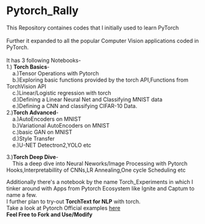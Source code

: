 # Pytorch_Rally
This Repository containes codes that I initially used to learn PyTorch \
\
Further it expanded to all the popular Computer Vision applications coded in PyTorch. \
\
It has 3 following Notebooks- \
1.) **Torch Basics**- \
&nbsp; &nbsp;     a.)Tensor Operations with Pytorch \
&nbsp; &nbsp;      b.)Exploring basic functions provided by the torch API,Functions from TorchVision API \
&nbsp; &nbsp;      c.)Linear/Logistic regression with torch \
&nbsp; &nbsp;      d.)Defining a Linear Neural Net and Classifying MNIST data \
&nbsp; &nbsp;      e.)Defining a CNN and classifying CIFAR-10 Data. \
2.)**Torch Advanced**- \
&nbsp; &nbsp;    a.)AutoEncoders on MNIST \
&nbsp; &nbsp;    b.)Variational AutoEncoders on MNIST \
&nbsp; &nbsp;    c.)basic GAN on MNIST \
&nbsp; &nbsp;    d.)Style Transfer \
&nbsp; &nbsp;    e.)U-NET Detectron2,YOLO etc 
    
3.)**Torch Deep Dive**- \
&nbsp; &nbsp; This a deep dive into Neural Neworks/Image Processing with Pytorch Hooks,Interpretabillity of CNNs,LR Annealing,One cycle Scheduling etc 

Additionally there's a notebook by the name Torch_Experiments in which I tinker around with Apps from Pytorch Ecosystem like Ignite and Captum to name a few.\
I further plan to try-out **TorchText for NLP** with torch.\
Take a look at Pytorch Official examples [here](https://github.com/pytorch/examples) \
**Feel Free to Fork and Use/Modify**

